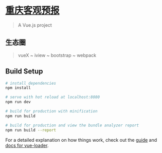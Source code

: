 # [重庆客观预报](http://www.tanyiyi.com)

> A Vue.js project

## 生态圈

> vueX \~ iview \~ bootstrap \~ webpack

## Build Setup

``` bash
# install dependencies
npm install

# serve with hot reload at localhost:8080
npm run dev

# build for production with minification
npm run build

# build for production and view the bundle analyzer report
npm run build --report
```

For a detailed explanation on how things work, check out the [guide](http://vuejs-templates.github.io/webpack/) and [docs for vue-loader](http://vuejs.github.io/vue-loader).
